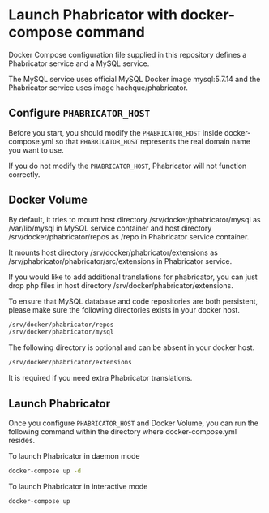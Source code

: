 # Launch Phabricator with docker-compose command

Docker Compose configuration file supplied in this repository defines a Phabricator service and a MySQL service.

The MySQL service uses official MySQL Docker image mysql:5.7.14 and the Phabricator service uses image hachque/phabricator.


## Configure `PHABRICATOR_HOST`

Before you start, you should modify the `PHABRICATOR_HOST` inside docker-compose.yml so that `PHABRICATOR_HOST` represents the real domain name you want to use.

If you do not modify the `PHABRICATOR_HOST`, Phabricator will not function correctly.

## Docker Volume

By default, it tries to mount host directory /srv/docker/phabricator/mysql as /var/lib/mysql in MySQL service container and host directory /srv/docker/phabricator/repos as /repo in Phabricator service container.

It mounts host directory /srv/docker/phabricator/extensions as /srv/phabricator/phabricator/src/extensions in Phabricator service.

If you would like to add additional translations for phabricator, you can just drop php files in host directory /srv/docker/phabricator/extensions.

To ensure that MySQL database and code repositories are both persistent, please make sure the following directories exists in your docker host.

```bash
/srv/docker/phabricator/repos
/srv/docker/phabricator/mysql
```

The following directory is optional and can be absent in your docker host.

```bash
/srv/docker/phabricator/extensions
```

It is required if you need extra Phabricator translations.

## Launch Phabricator

Once you configure `PHABRICATOR_HOST` and Docker Volume, you can run the following command within the directory where docker-compose.yml resides.

To launch Phabricator in daemon mode

```bash
docker-compose up -d
```

To launch Phabricator in interactive mode

```bash
docker-compose up
```